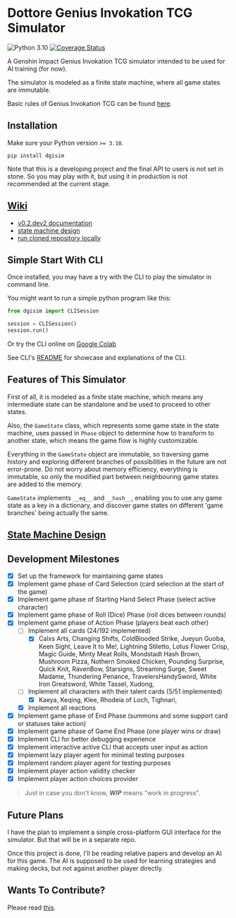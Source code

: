 # Dottore Genius Invokation TCG Simulator

![Python 3.10](https://img.shields.io/badge/python-3.10-blue.svg)
[![Coverage Status](https://coveralls.io/repos/github/Jarvis-Yu/Dottore-Genius-Invokation-TCG-Simulator/badge.svg?branch=master)](https://coveralls.io/github/Jarvis-Yu/Dottore-Genius-Invokation-TCG-Simulator?branch=master)

A Genshin Impact Genius Invokation TCG simulator intended to be used for AI training (for now).

The simulator is modeled as a finite state machine, where all game states are immutable.

Basic rules of Genius Invokation TCG can be found [here](https://genshin-impact.fandom.com/wiki/Genius_Invokation_TCG).

## Installation

Make sure your Python version `>= 3.10`.

```
pip install dgisim
```

Note that this is a developing project and the final API to users is not set in stone.
So you may play with it, but using it in production is not recommended at the current stage.

## [Wiki](https://github.com/Jarvis-Yu/Dottore-Genius-Invokation-TCG-Simulator/wiki)

- [v0.2.dev2 documentation](https://github.com/Jarvis-Yu/Dottore-Genius-Invokation-TCG-Simulator/wiki/v0.2.dev2-Documentation)
- [state machine design](https://github.com/Jarvis-Yu/Dottore-Genius-Invokation-TCG-Simulator/blob/master/docs/state_machine_design.md)
- [run cloned repository locally](https://github.com/Jarvis-Yu/Dottore-Genius-Invokation-TCG-Simulator/blob/master/docs/dev_readme.md)

## Simple Start With CLI

Once installed, you may have a try with the CLI to play the simulator in command line.

You might want to run a simple python program like this:

```py
from dgisim import CLISession

session = CLISession()
session.run()
```

Or try the CLI online on [Google Colab](https://colab.research.google.com/drive/1h6ckw4LQ2jMEnZAs9QQo6tHjCwWnR8KD?usp=sharing)

See CLI's [README](https://github.com/Jarvis-Yu/Dottore-Genius-Invokation-TCG-Simulator/blob/master/docs/cli_readme.md)
for showcase and explanations of the CLI.

## Features of This Simulator

First of all, it is modeled as a finite state machine, which means any intermediate state can be
standalone and be used to proceed to other states.

Also, the `GameState` class, which represents some game state in the state machine, uses passed in
`Phase` object to determine how to transform to another state, which means the game flow is
highly customizable.

Everything in the `GameState` object are immutable, so traversing game history and exploring different
branches of possibilities in the future are not error-prone. Do not worry about memory efficiency,
everything is immutable, so only the modified part between neighbouring game states are added to the
memory.

`GameState` implements `__eq__` and `__hash__`, enabling you to use any game state as a key in a
dictionary, and discover game states on different 'game branches' being actually the same.

## [State Machine Design](https://github.com/Jarvis-Yu/Dottore-Genius-Invokation-TCG-Simulator/blob/master/docs/state_machine_design.md)

## Development Milestones

- [x] Set up the framework for maintaining game states
- [x] Implement game phase of Card Selection (card selection at the start of the game)
- [x] Implement game phase of Starting Hand Select Phase (select active character)
- [x] Implement game phase of Roll (Dice) Phase (roll dices between rounds)
- [x] Implement game phase of Action Phase (players beat each other)
  - [ ] Implement all cards (24/192 implemented)
    - [x] Calxs Arts,
          Changing Shifts,
          ColdBlooded Strike,
          Jueyun Guoba,
          Keen Sight,
          Leave It to Me!,
          Lightning Stiletto,
          Lotus Flower Crisp,
          Magic Guide,
          Minty Meat Rolls,
          Mondstadt Hash Brown,
          Mushroom Pizza,
          Nothern Smoked Chicken,
          Pounding Surprise,
          Quick Knit,
          RavenBow,
          Starsigns,
          Streaming Surge,
          Sweet Madame,
          Thundering Penance,
          TravelersHandySword,
          White Iron Greatsword,
          White Tassel,
          Xudong,
  - [ ] Implement all characters with their talent cards (5/51 implemented)
    - [x] Kaeya,
          Keqing,
          Klee,
          Rhodeia of Loch,
          Tighnari,
  - [x] Implement all reactions
- [x] Implement game phase of End Phase (summons and some support card or statuses take action)
- [x] Implement game phase of Game End Phase (one player wins or draw)
- [x] Implement CLI for better debugging experience
- [x] Implement interactive active CLI that accepts user input as action
- [x] Implement lazy player agent for minimal testing purposes
- [x] Implement random player agent for testing purposes
- [x] Implement player action validity checker
- [x] Implement player action choices provider

> Just in case you don't know, **_WIP_** means "work in progress".

## Future Plans

I have the plan to implement a simple cross-platform GUI interface for the simulator. But that will
be in a separate repo.

Once this project is done, I'll be reading relative papers and develop an AI for this game. The AI
is supposed to be used for learning strategies and making decks, but not against another player
directly.

## Wants To Contribute?

Please read [this](https://github.com/Jarvis-Yu/Dottore-Genius-Invokation-TCG-Simulator/blob/master/docs/dev_readme.md).
